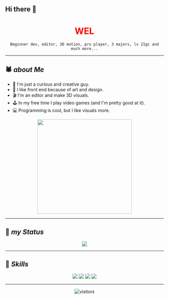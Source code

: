 ## Hi there 👋

<!--
**Gustavoneves07/Gustavoneves07** is a ✨ _special_ ✨ repository because its `README.md` (this file) appears on your GitHub profile.

Here are some ideas to get you started:

- 🔭 I’m currently working on ...
- 🌱 I’m currently learning ...
- 👯 I’m looking to collaborate on ...
- 🤔 I’m looking for help with ...
- 💬 Ask me about ...
- 📫 How to reach me: ...
- 😄 Pronouns: ...
- ⚡ Fun fact: ...
-->
<h1 align="center" style="color:red;">WEL</h1>

<p align="center">
  <code>Beginner dev, editor, 3D motion, pro player, 3 majors, lv 21gc and much more...</code>
</p>

---

## 🕷️ <b><i>about Me</i></b>

- 🧠 I'm just a curious and creative guy.
- 🎨 I like front end because of art and design.
- 🎬 I'm an editor and make 3D visuals.
- 🕹️ In my free time I play video games (and I'm pretty good at it).
- 💻 Programming is cool, but I like visuals more.

<p align="center">
  <img src="https://i.pinimg.com/originals/fc/f2/69/fcf2692c9987ad9d5d2a13f4d6f24f4a.gif" width="300px"/>
</p>

---

## 📡 <b><i>my Status</i></b>

<p align="center">
  <img src="https://github-readme-stats.vercel.app/api?username=SEU-USUARIO-AQUI&show_icons=true&theme=radical">
</p>

---

## 🧩 <b><i>Skills</i></b>

<p align="center">
  <img src="https://img.shields.io/badge/Editor-%23323330.svg?&style=for-the-badge&logo=adobe&logoColor=white"/>
  <img src="https://img.shields.io/badge/3D-Motion-red?style=for-the-badge"/>
  <img src="https://img.shields.io/badge/HTML5-%23E34F26.svg?&style=for-the-badge&logo=html5&logoColor=white"/>
  <img src="https://img.shields.io/badge/CSS3-%231572B6.svg?&style=for-the-badge&logo=css3&logoColor=white"/>
</p>

---

<p align="center">
  <img src="https://komarev.com/ghpvc/?username=SEU-USUARIO-AQUI&color=blue&style=flat" alt="visitors"/>
</p>


